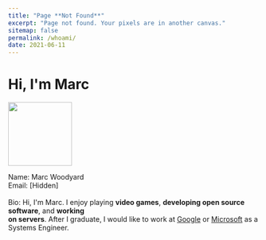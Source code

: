 ```yaml
---
title: "Page **Not Found**"
excerpt: "Page not found. Your pixels are in another canvas."
sitemap: false
permalink: /whoami/
date: 2021-06-11
---
```


<head>
<style>
  html,
body {
  width: 100%;
  height: 100%;
  margin: 0;
}

a:link,
a:visited {
  color: white;
}

strong {
  color: white;
}

body {
  font-family: "VT323", monospace;
  color: white;
  background: black;
  font-size: 1.25em;
}

.main {
  padding: 0.1em 0.1em 0.1em 1em;
}

.green {
  color: #34fc47;
}
</style>
<link href="https://fonts.googleapis.com/css?family=Inconsolata:400,700|VT323" rel="stylesheet">

<div class="main">
  <h1>Hi, I'm Marc</h1>
  <img src="https://avatars.githubusercontent.com/u/5026965" width="128" height="128">

  <p>
    Name: <span class="green">Marc Woodyard</span>
    <br>
    Email: <span class="green">[Hidden]</span>
    <br><br>
    Bio: <span class="green">Hi, I'm Marc. I enjoy playing <strong>video games</strong>, <strong>developing open source software</strong>, and <strong>working <br>on servers</strong>. After I graduate, I would like to work at <a href="https://google.com">Google</a> or <a href="https://microsoft.com">Microsoft</a> as a Systems Engineer.</span>
  </p>
</div>
</head>
